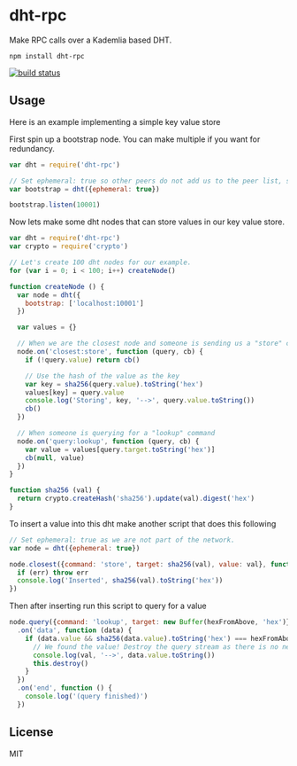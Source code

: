 # dht-rpc

Make RPC calls over a Kademlia based DHT.

```
npm install dht-rpc
```
[![build status](http://img.shields.io/travis/mafintosh/dht-rpc.svg?style=flat)](http://travis-ci.org/mafintosh/dht-rpc)

## Usage

Here is an example implementing a simple key value store

First spin up a bootstrap node. You can make multiple if you want for redundancy.

``` js
var dht = require('dht-rpc')

// Set ephemeral: true so other peers do not add us to the peer list, simply bootstrap
var bootstrap = dht({ephemeral: true})

bootstrap.listen(10001)
```

Now lets make some dht nodes that can store values in our key value store.

``` js
var dht = require('dht-rpc')
var crypto = require('crypto')

// Let's create 100 dht nodes for our example.
for (var i = 0; i < 100; i++) createNode()

function createNode () {
  var node = dht({
    bootstrap: ['localhost:10001']
  })

  var values = {}

  // When we are the closest node and someone is sending us a "store" command
  node.on('closest:store', function (query, cb) {
    if (!query.value) return cb()

    // Use the hash of the value as the key
    var key = sha256(query.value).toString('hex')
    values[key] = query.value
    console.log('Storing', key, '-->', query.value.toString())
    cb()
  })

  // When someone is querying for a "lookup" command
  node.on('query:lookup', function (query, cb) {
    var value = values[query.target.toString('hex')]
    cb(null, value)
  })
}

function sha256 (val) {
  return crypto.createHash('sha256').update(val).digest('hex')
}
```

To insert a value into this dht make another script that does this following

``` js
// Set ephemeral: true as we are not part of the network.
var node = dht({ephemeral: true})

node.closest({command: 'store', target: sha256(val), value: val}, function (err, res) {
  if (err) throw err
  console.log('Inserted', sha256(val).toString('hex'))
})
```

Then after inserting run this script to query for a value

``` js
node.query({command: 'lookup', target: new Buffer(hexFromAbove, 'hex')})
  .on('data', function (data) {
    if (data.value && sha256(data.value).toString('hex') === hexFromAbove) {
      // We found the value! Destroy the query stream as there is no need to continue.
      console.log(val, '-->', data.value.toString())
      this.destroy()
    }
  })
  .on('end', function () {
    console.log('(query finished)')
  })
```

## License

MIT
